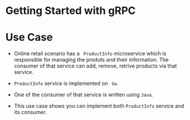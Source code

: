 # Getting Started with gRPC 


# Use Case 

- Online retail scenario has a `` ProductInfo`` microservice which is responsible for managing the produts and their information. The consumer of that service can add, remove, retrive products via that service. 

- ``ProductInfo`` service is implemented on `` Go``. 
- One of the consumer of that service is written using ``Java``. 
- This use case shows you can implement both ``ProductInfo`` service and its consumer. 